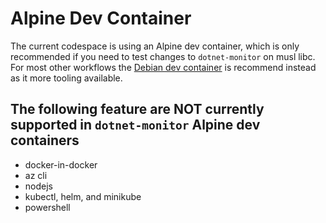 # Alpine Dev Container

The current codespace is using an Alpine dev container, which is only recommended if you need to test changes to `dotnet-monitor` on musl libc. For most other workflows the [Debian dev container](../glibc/devcontainer.json) is recommend instead as it more tooling available.

## The following feature are **NOT** currently supported in `dotnet-monitor` Alpine dev containers
- docker-in-docker
- az cli
- nodejs
- kubectl, helm, and minikube
- powershell
